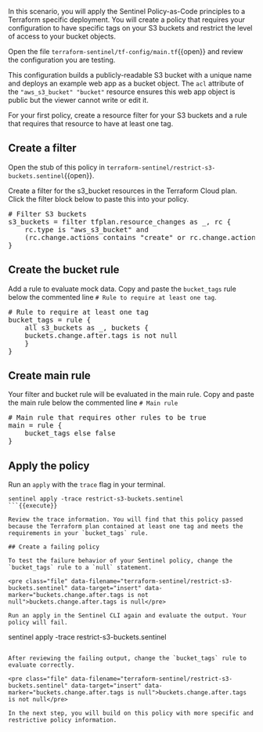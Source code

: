 In this scenario, you will apply the Sentinel Policy-as-Code principles to a Terraform specific deployment. You will create a policy that requires your configuration to have specific tags on your S3 buckets and restrict the level of access to your bucket objects.

Open the file `terraform-sentinel/tf-config/main.tf`{{open}} and review the configuration you are testing.

This configuration builds a publicly-readable S3 bucket with a unique name and deploys an example web app as a bucket object. The `acl` attribute of the `"aws_s3_bucket" "bucket"` resource ensures this web app object is public but the viewer cannot write or edit it.

For your first policy, create a resource filter for your S3 buckets and a rule that requires that resource to have at least one tag.

## Create a filter

Open the stub of this policy in `terraform-sentinel/restrict-s3-buckets.sentinel`{{open}}.

Create a filter for the s3_bucket resources in the Terraform Cloud plan. Click the filter block below to paste this into your policy.

<pre class="file" data-filename="terraform-sentinel/restrict-s3-buckets.sentinel" data-target="insert" data-marker="# Filter S3 buckets">
# Filter S3 buckets
s3_buckets = filter tfplan.resource_changes as _, rc {
	rc.type is "aws_s3_bucket" and
	(rc.change.actions contains "create" or rc.change.actions is ["update"])
}</pre>

## Create the bucket rule

Add a rule to evaluate mock data. Copy and paste the `bucket_tags` rule below the commented line `# Rule to require at least one tag`.


<pre class="file" data-filename="terraform-sentinel/restrict-s3-buckets.sentinel" data-target="insert" data-marker="# Rule to require at least one tag">
# Rule to require at least one tag
bucket_tags = rule {
	all s3_buckets as _, buckets {
	buckets.change.after.tags is not null
	}
}</pre>


## Create main rule

Your filter and bucket rule will be evaluated in the main rule. Copy and paste the main rule below the commented line `# Main rule`

<pre class="file" data-filename="terraform-sentinel/restrict-s3-buckets.sentinel" data-target="insert" data-marker="# Main rule that requires other rules to be true">
# Main rule that requires other rules to be true
main = rule {
    bucket_tags else false
}</pre>


## Apply the policy

Run an `apply` with the `trace` flag in your terminal.

```
sentinel apply -trace restrict-s3-buckets.sentinel
```{{execute}}

Review the trace information. You will find that this policy passed because the Terraform plan contained at least one tag and meets the requirements in your `bucket_tags` rule.

## Create a failing policy

To test the failure behavior of your Sentinel policy, change the `bucket_tags` rule to a `null` statement.

<pre class="file" data-filename="terraform-sentinel/restrict-s3-buckets.sentinel" data-target="insert" data-marker="buckets.change.after.tags is not null">buckets.change.after.tags is null</pre>

Run an apply in the Sentinel CLI again and evaluate the output. Your policy will fail.

```
sentinel apply -trace restrict-s3-buckets.sentinel
```{{execute}}

After reviewing the failing output, change the `bucket_tags` rule to evaluate correctly.

<pre class="file" data-filename="terraform-sentinel/restrict-s3-buckets.sentinel" data-target="insert" data-marker="buckets.change.after.tags is null">buckets.change.after.tags is not null</pre>

In the next step, you will build on this policy with more specific and restrictive policy information.
